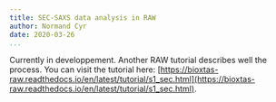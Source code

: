 ```yaml
---
title: SEC-SAXS data analysis in RAW
author: Normand Cyr
date: 2020-03-26
...
```


Currently in developpement. Another RAW tutorial describes well the process. You can visit the tutorial here: [https://bioxtas-raw.readthedocs.io/en/latest/tutorial/s1_sec.html](https://bioxtas-raw.readthedocs.io/en/latest/tutorial/s1_sec.html).
